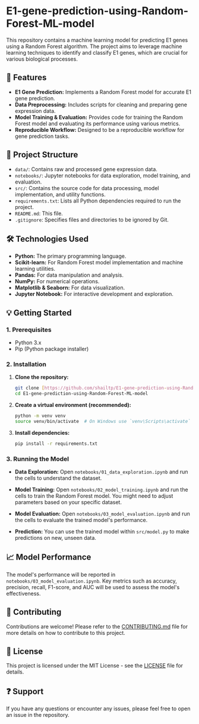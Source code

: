 # E1-gene-prediction-using-Random-Forest-ML-model

This repository contains a machine learning model for predicting E1 genes using a Random Forest algorithm. The project aims to leverage machine learning techniques to identify and classify E1 genes, which are crucial for various biological processes.

## 🚀 Features

* **E1 Gene Prediction:** Implements a Random Forest model for accurate E1 gene prediction.
* **Data Preprocessing:** Includes scripts for cleaning and preparing gene expression data.
* **Model Training & Evaluation:** Provides code for training the Random Forest model and evaluating its performance using various metrics.
* **Reproducible Workflow:** Designed to be a reproducible workflow for gene prediction tasks.

## 📂 Project Structure

* `data/`: Contains raw and processed gene expression data.
* `notebooks/`: Jupyter notebooks for data exploration, model training, and evaluation.
* `src/`: Contains the source code for data processing, model implementation, and utility functions.
* `requirements.txt`: Lists all Python dependencies required to run the project.
* `README.md`: This file.
* `.gitignore`: Specifies files and directories to be ignored by Git.

## 🛠️ Technologies Used

* **Python:** The primary programming language.
* **Scikit-learn:** For Random Forest model implementation and machine learning utilities.
* **Pandas:** For data manipulation and analysis.
* **NumPy:** For numerical operations.
* **Matplotlib & Seaborn:** For data visualization.
* **Jupyter Notebook:** For interactive development and exploration.

## 💡 Getting Started

### 1. Prerequisites

* Python 3.x
* Pip (Python package installer)

### 2. Installation

1.  **Clone the repository:**
    ```bash
    git clone [https://github.com/shailtp/E1-gene-prediction-using-Random-Forest-ML-model.git](https://github.com/shailtp/E1-gene-prediction-using-Random-Forest-ML-model.git)
    cd E1-gene-prediction-using-Random-Forest-ML-model
    ```

2.  **Create a virtual environment (recommended):**
    ```bash
    python -m venv venv
    source venv/bin/activate  # On Windows use `venv\Scripts\activate`
    ```

3.  **Install dependencies:**
    ```bash
    pip install -r requirements.txt
    ```

### 3. Running the Model

* **Data Exploration:**
    Open `notebooks/01_data_exploration.ipynb` and run the cells to understand the dataset.

* **Model Training:**
    Open `notebooks/02_model_training.ipynb` and run the cells to train the Random Forest model. You might need to adjust parameters based on your specific dataset.

* **Model Evaluation:**
    Open `notebooks/03_model_evaluation.ipynb` and run the cells to evaluate the trained model's performance.

* **Prediction:**
    You can use the trained model within `src/model.py` to make predictions on new, unseen data.

## 📈 Model Performance

The model's performance will be reported in `notebooks/03_model_evaluation.ipynb`. Key metrics such as accuracy, precision, recall, F1-score, and AUC will be used to assess the model's effectiveness.

## 🤝 Contributing

Contributions are welcome! Please refer to the [CONTRIBUTING.md](CONTRIBUTING.md) file for more details on how to contribute to this project.

## 📝 License

This project is licensed under the MIT License - see the [LICENSE](LICENSE) file for details.

## ❓ Support

If you have any questions or encounter any issues, please feel free to open an issue in the repository.


